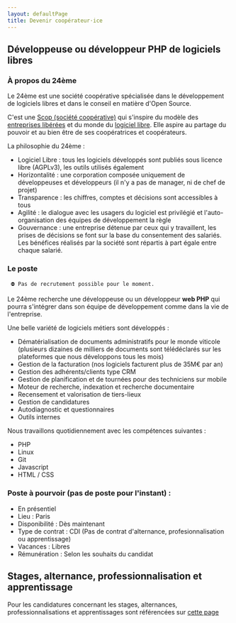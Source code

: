 ```yaml
---
layout: defaultPage
title: Devenir coopérateur⋅ice
---
```


## Développeuse ou développeur PHP de logiciels libres

### À propos du 24ème

Le 24ème est une société coopérative spécialisée dans le développement de logiciels libres et dans le conseil en matière d'Open Source.  

C'est une [Scop (société coopérative)](https://www.les-scop.coop/interface-pedagogique/) qui s'inspire du modèle des [entreprises libérées](https://www.organisationslibérées.fr/) et du monde du [logiciel libre](https://www.gnu.org/philosophy/free-sw.fr.html). Elle aspire au partage du pouvoir et au bien être de ses coopératrices et coopérateurs.  

La philosophie du 24ème :

 - Logiciel Libre : tous les logiciels développés sont publiés sous licence libre (AGPLv3), les outils utilisés également
 - Horizontalité : une corporation composée uniquement de développeuses et développeurs  (il n'y a pas de manager, ni de chef de projet)
 - Transparence : les chiffres, comptes et décisions sont accessibles à tous
 - Agilité : le dialogue avec les usagers du logiciel est privilégié et l'auto-organisation des équipes de développement la règle
 - Gouvernance : une entreprise détenue par ceux qui y travaillent, les prises de décisions se font sur la base du consentement des salariés. Les bénéfices réalisés par la société sont répartis à part égale entre chaque salarié.

### Le poste

``` ⛔ Pas de recrutement possible pour le moment.```

Le 24ème recherche une développeuse ou un développeur **web PHP** qui pourra s'intégrer dans son équipe de développement comme dans la vie de l'entreprise. 

Une belle variété de logiciels métiers sont développés :

 - Dématérialisation de documents administratifs pour le monde viticole (plusieurs dizaines de milliers de documents sont télédéclarés sur les  plateformes que nous développons tous les mois)
 - Gestion de la facturation (nos logiciels facturent plus de 35M€ par an)
 - Gestion des adhérents/clients type CRM
 - Gestion de planification et de tournées pour des techniciens sur mobile
 - Moteur de recherche, indexation et recherche documentaire
 - Recensement et valorisation de tiers-lieux
 - Gestion de candidatures
 - Autodiagnostic et questionnaires
 - Outils internes

Nous travaillons quotidiennement avec les compétences suivantes :

 - PHP
 - Linux
 - Git
 - Javascript
 - HTML / CSS

### Poste à pourvoir (pas de poste pour l'instant) :

 - En présentiel 
 - Lieu : Paris 
 - Disponibilité : Dès maintenant
 - Type de contrat : CDI (Pas de contrat d'alternance, profesionnalisation ou apprentissage)
 - Vacances : Libres
 - Rémunération : Selon les souhaits du candidat

## Stages, alternance, professionnalisation et apprentissage

Pour les candidatures concernant les stages, alternances, professionnalisations et apprentissages sont référencées sur [cette page](/devenir-stagiaire-alternant/)

